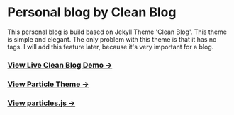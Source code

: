 # Personal blog by Clean Blog

This personal blog is build based on Jekyll Theme 'Clean Blog'. This theme is simple and elegant. The only problem with this theme is that it has no tags. I will add this feature later, because it's very important for a blog.


### [View Live Clean Blog Demo &rarr;](http://blackrockdigital.github.io/startbootstrap-clean-blog-jekyll/)

### [View Particle Theme &rarr;](https://github.com/nrandecker/particle)

### [View particles.js &rarr;](https://github.com/VincentGarreau/particles.js)